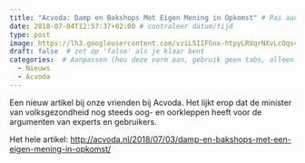 ```yaml
---
title: "Acvoda: Damp en Bakshops Met Eigen Mening in Opkomst" # Pas aan naar titel
date: 2018-07-04T12:57:37+02:00 # controleer datum/tijd
type: post
image: https://lh3.googleusercontent.com/vziL5IIFGnx-htpyLRVqrNXvLcOqsv84bS3PkcO3kQdSVImur-BLnkm7QYDNRjbo93HE5CHwjcxqqYzyzr7hJh76pbXM0gYOkNfsxdTZiiD93X6C_Ba36lV4C59HV0SoWm7eBpZnyNsmiIOceOlZ5CC0JQZRzAgpD_JK6e1vuTg7t-HgiRSQlDFR15e2GIeFVWI9A_5829sATP6sqPC5OfC0kcCoTDJ7alLGO6wuZa2DJvZd5LUdV-nZfkFbXIYPn24kcn0pPP4RbLVyxCXLqvr5LI8GslI6Nt4oXhVqPLy5m0Jf_yR-QDYY295udZK_YTdpdNzNlGcEHl0UnMELks89QEzpOQ8oHuWH11CuNRk397ewRC_7X1wVusfBrYJJdvB1blF3ZkryM7Xh0eGoSxiNM2x4796KIVtRTevlgPh1CK9U2SSWFWhLQ6kM09cSIEWnRS2b3Bw2xcub4CB1vMlJbsBPp8XOG9tudRV3fvM9ylZSjxqr3ApGl2zDjo1kYR_Qm6LOdbuiStsritHDdIDz445ZaYWL9kfcrnFHCd-GEp2DvvOg5jHiL7iY_Qi4xA-GwoG6W00_M1VF9sUW-9p3LT7-Lqq3JUlxZ2TFlouGjWanczRMzuGBGfdF3KHffGmNRgjnxEGay_eY6Xy-xXEWe5k4I_PEcQ=w587-h506-no
draft: false  # zet op 'false' als je klaar bent
categories:  # Aanpassen (hou deze vorm aan, gebruik geen tabs, alleen spaties)
  - Nieuws
  - Acvoda
---
```


Een nieuw artikel bij onze vrienden bij Acvoda. Het lijkt erop dat de minister van volksgezondheid nog steeds oog- en oorkleppen heeft voor de argumenten van experts en gebruikers.

Het hele artikel: http://acvoda.nl/2018/07/03/damp-en-bakshops-met-een-eigen-mening-in-opkomst/